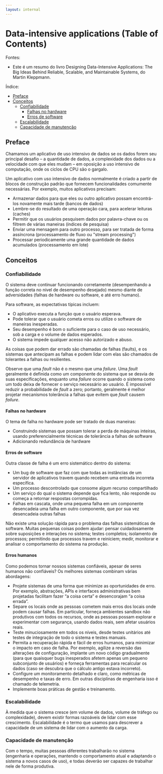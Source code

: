 ```yaml
---
layout: internal
---
```


# Data-intensive applications (Table of Contents)

Fontes:

* Este é um resumo do livro Designing Data-Intensive Applications: The Big Ideas Behind Reliable, Scalable, and Maintainable Systems, do Martin Kleppmann.

Índice:

<!-- TOC start (generated with https://github.com/derlin/bitdowntoc) -->

* [Preface](#preface)
* [Conceitos](#conceitos)
  * [Confiabilidade](#confiabilidade)
    * [Falhas no hardware](#falhas-no-hardware)
    * [Erros de software](#erros-de-software)
  * [Escalabilidade](#escalabilidade)
  * [Capacidade de manutenção](#capacidade-de-manutenção)

<!-- TOC end -->

## Preface

Chamamos um aplicativo de uso intensivo de dados se os dados forem seu principal desafio – a quantidade de dados, a complexidade dos dados ou a velocidade com que eles mudam – em oposição a uso intensivo de computação, onde os ciclos de CPU são o gargalo.

Um aplicativo com uso intensivo de dados normalmente é criado a partir de blocos de construção padrão que fornecem funcionalidades comumente necessárias. Por exemplo, muitos aplicativos precisam:

* Armazenar dados para que eles ou outro aplicativo possam encontrá-los novamente mais tarde (bancos de dados)
* Lembre-se do resultado de uma operação cara, para acelerar leituras (caches)
* Permitir que os usuários pesquisem dados por palavra-chave ou os filtrem de várias maneiras (índices de pesquisa)
* Enviar uma mensagem para outro processo, para ser tratada de forma assíncrona (processamento de fluxo ou "stream processing")
* Processar periodicamente uma grande quantidade de dados acumulados (processamento em lote)

## Conceitos

### Confiabilidade

 O sistema deve continuar funcionando corretamente (desempenhando a função correta no nível de desempenho desejado) mesmo diante de adversidades (falhas de hardware ou software, e até erro humano).

 Para software, as expectativas típicas incluem:

* O aplicativo executa a função que o usuário esperava.
* Pode tolerar que o usuário cometa erros ou utilize o software de maneiras inesperadas.
* Seu desempenho é bom o suficiente para o caso de uso necessário, sob a carga e o volume de dados esperados.
* O sistema impede qualquer acesso não autorizado e abuso.

As coisas que podem dar errado são chamadas de falhas (faults), e os sistemas que antecipam as falhas e podem lidar com elas são chamados de tolerantes a falhas ou resilientes.

Observe que uma *fault* não é o mesmo que uma  *failure*. Uma *fault* geralmente é definida como um componente do sistema que se desvia de suas especificações, enquanto uma *failure* ocorre quando o sistema como um todo deixa de fornecer o serviço necessário ao usuário. É impossível reduzir a probabilidade de *fault* a zero; portanto, geralmente é melhor projetar mecanismos tolerância a falhas que evitem que *fault* causem *failure*.

#### Falhas no hardware

O tema de falha no hardware pode ser tratado de duas maneiras:

* Construindo sistemas que possam tolerar a perda de máquinas inteiras, usando preferencialmente técnicas de tolerância a falhas de software
* Adicionando redundância de hardware

#### Erros de software

Outra classe de falha é um erro sistemático dentro do sistema:

* Um bug de software que faz com que todas as instâncias de um servidor de aplicativos travem quando recebem uma entrada incorreta específica.
* Um processo descontrolado que consome algum recurso compartilhado
* Um serviço do qual o sistema depende que fica lento, não responde ou começa a retornar respostas corrompidas.
* Falhas em cascata, onde uma pequena falha em um componente desencadeia uma falha em outro componente, que por sua vez desencadeia outras falhas

Não existe uma solução rápida para o problema das falhas sistemáticas de software. Muitas pequenas coisas podem ajudar: pensar cuidadosamente sobre suposições e interações no sistema; testes completos; isolamento de processos; permitindo que processos travem e reiniciem; medir, monitorar e analisar o comportamento do sistema na produção.

#### Erros humanos

Como podemos tornar nossos sistemas confiáveis, apesar de seres humanos não confiáveis? Os melhores sistemas combinam várias abordagens:

* Projete sistemas de uma forma que minimize as oportunidades de erro. Por exemplo, abstrações, APIs e interfaces administrativas bem projetadas facilitam fazer “a coisa certa” e desencorajam “a coisa errada”.
* Separe os locais onde as pessoas cometem mais erros dos locais onde podem causar falhas. Em particular, forneça ambientes sandbox não produtivos com todos os recursos, onde as pessoas possam explorar e experimentar com segurança, usando dados reais, sem afetar usuários reais.
* Teste minuciosamente em todos os níveis, desde testes unitários até testes de integração de todo o sistema e testes manuais.
* Permita a recuperação rápida e fácil de erros humanos, para minimizar o impacto em caso de falha. Por exemplo, agilize a reversão das alterações de configuração, implante um novo código gradualmente (para que quaisquer bugs inesperados afetem apenas um pequeno subconjunto de usuários) e forneça ferramentas para recalcular os dados (caso se descubra que o cálculo antigo estava incorreto).
* Configure um monitoramento detalhado e claro, como métricas de desempenho e taxas de erro. Em outras disciplinas de engenharia isso é chamado de telemetria.
* Implemente boas práticas de gestão e treinamento.

### Escalabilidade

 À medida que o sistema cresce (em volume de dados, volume de tráfego ou complexidade), devem existir formas razoáveis de lidar com esse crescimento. Escalabilidade é o termo que usamos para descrever a capacidade de um sistema de lidar com o aumento da carga.

### Capacidade de manutenção

Com o tempo, muitas pessoas diferentes trabalharão no sistema (engenharia e operações, mantendo o comportamento atual e adaptando o sistema a novos casos de uso), e todas deverão ser capazes de trabalhar nele de forma produtiva.
